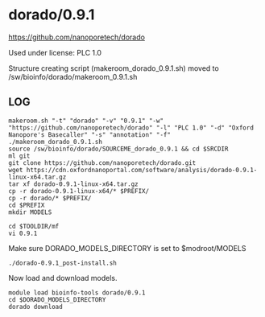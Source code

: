 dorado/0.9.1
============

<https://github.com/nanoporetech/dorado>

Used under license:
PLC 1.0


Structure creating script (makeroom_dorado_0.9.1.sh) moved to /sw/bioinfo/dorado/makeroom_0.9.1.sh

LOG
---

    makeroom.sh "-t" "dorado" "-v" "0.9.1" "-w" "https://github.com/nanoporetech/dorado" "-l" "PLC 1.0" "-d" "Oxford Nanopore's Basecaller" "-s" "annotation" "-f"
    ./makeroom_dorado_0.9.1.sh 
    source /sw/bioinfo/dorado/SOURCEME_dorado_0.9.1 && cd $SRCDIR
    ml git
    git clone https://github.com/nanoporetech/dorado.git
    wget https://cdn.oxfordnanoportal.com/software/analysis/dorado-0.9.1-linux-x64.tar.gz
    tar xf dorado-0.9.1-linux-x64.tar.gz 
    cp -r dorado-0.9.1-linux-x64/* $PREFIX/
    cp -r dorado/* $PREFIX/
    cd $PREFIX
    mkdir MODELS

    cd $TOOLDIR/mf
    vi 0.9.1

Make sure DORADO_MODELS_DIRECTORY is set to $modroot/MODELS

    ./dorado-0.9.1_post-install.sh 

Now load and download models.

    module load bioinfo-tools dorado/0.9.1
    cd $DORADO_MODELS_DIRECTORY
    dorado download
